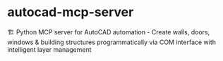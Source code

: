 # autocad-mcp-server
🏗️ Python MCP server for AutoCAD automation - Create walls, doors, windows &amp; building structures programmatically via COM interface with intelligent layer management
